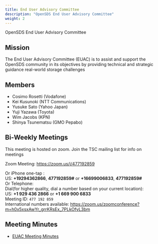 ```yaml
---
title: End User Advisory Committee
description: "OpenSDS End User Advisory Committee"
weight: 2
---
```

OpenSDS End User Advisory Committee

## Mission
The End User Advisory Committee (EUAC) is to assist and support the OpenSDS community in its objectives by providing technical and strategic guidance real-world storage challenges

## Members
* Cosimo Rosetti (Vodafone)
* Kei Kusunoki (NTT Communications)
* Yusuke Sato (Yahoo Japan)
* Yuji Yazawa (Toyota)
* Wim Jacobs (KPN)
* Shinya Tsunematsu (GMO Pepabo)



## Bi-Weekly Meetings
This meeting is hosted on zoom. Join the TSC mailing list for info on meetings

Zoom Meeting: https://zoom.us/j/477192859

Or iPhone one-tap :  
US: **+19294362866**, **477192859#** or **+16699006833**, **477192859#**  
Or Telephone:  
Dial(for higher quality, dial a number based on your current location):  
US: **+1 929 436 2866** or **+1 669 900 6833**  
Meeting ID: `477 192 859`  
International numbers available: https://zoom.us/zoomconference?m=h0x5xsxAwYr_grrKRsEx_7PLkOfvL3bm  

## Meeting Minutes
* [EUAC Meeting Minutes](https://github.com/opensds/euac)
